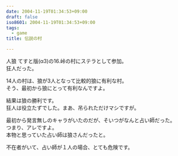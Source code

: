 ```yaml
---
date: 2004-11-19T01:34:53+09:00
draft: false
iso8601: 2004-11-19T01:34:53+09:00
tags:
  - game
title: 伝説の村

---
```


<div class="entry-body">
  <p>人狼 てすと版(α3)の16.峠の村にステラとして参加。<br />
    狂人だった。</p>

  <p>14人の村は、狼が3人となって比較的狼に有利な村。<br />
    そう、最初から狼にとって有利なんですよ。</p>

  <p>結果は狼の勝利です。<br />
    狂人は役立たずでした。まあ、吊られただけマシですが。</p>

  <p>最初から発言無しのキャラがいたのだが、そいつがなんと占い師だった。<br />
    つまり、アレですよ。<br />
    本物と思っていた占い師は狼さんだったと。</p>

  <p>不在者がいて、占い師が１人の場合、とても危険です。</p>
</div>
